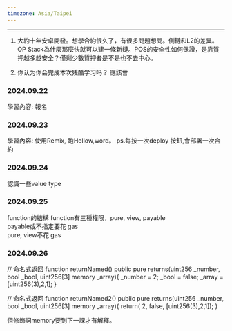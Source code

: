 ```yaml
---
timezone: Asia/Taipei
---
```


---

1. 大約十年安卓開發。想學合約很久了，有很多問題想問。側鏈和L2的差異。OP Stack為什麼那麼快就可以建一條新鏈。POS的安全性如何保證，是靠質押越多越安全？僅剩少數質押者是不是也不去中心。

2. 你认为你会完成本次残酷学习吗？ 應該會

<!-- Content_START -->

### 2024.09.22
學習內容: 
報名

### 2024.09.23
學習內容: 
使用Remix, 跑Hellow,word。
ps.每按一次deploy 按鈕,會部署一次合約

### 2024.09.24
認識一些value type



### 2024.09.25
function的結構
function有三種權限，pure, view, payable<br>
payable或不指定要花 gas<br>
pure, view不花 gas<br>

### 2024.09.26
// 命名式返回
function returnNamed() public pure returns(uint256 _number, bool _bool, uint256[3] memory _array){
    _number = 2;
    _bool = false;
    _array = [uint256(3),2,1];
}

// 命名式返回
function returnNamed2() public pure returns(uint256 _number, bool _bool, uint256[3] memory _array){
    return( 2, false, [uint256(3),2,1]);
}

但修飾詞memory要到下一課才有解釋。


<!-- Content_END -->
